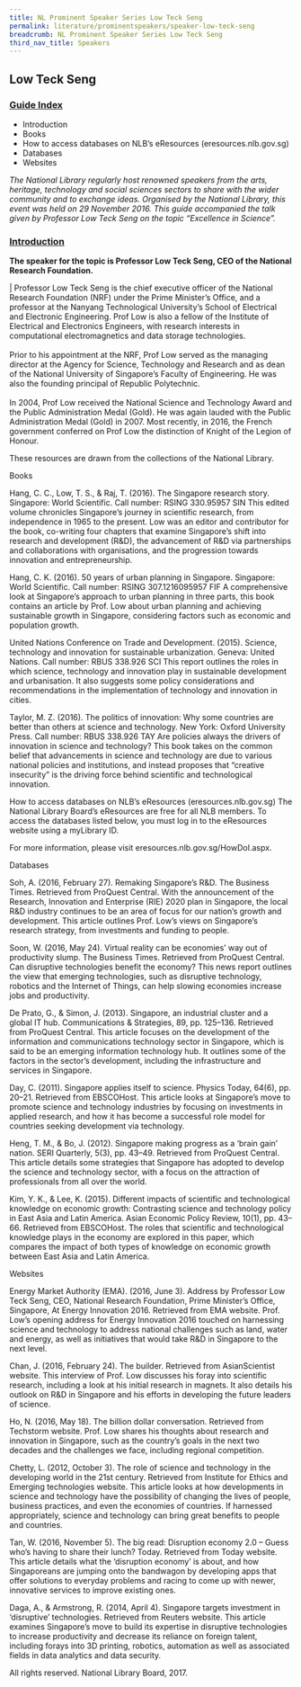 ```yaml
---
title: NL Prominent Speaker Series Low Teck Seng
permalink: literature/prominentspeakers/speaker-low-teck-seng
breadcrumb: NL Prominent Speaker Series Low Teck Seng
third_nav_title: Speakers
---
```


## **Low Teck Seng**

<h3><u>Guide Index</u></h3>

* Introduction
* Books
* How to access databases on NLB’s eResources (eresources.nlb.gov.sg)
* Databases
* Websites

_The National Library regularly host renowned speakers from the arts, heritage, technology and social sciences sectors to share with the wider community and to exchange ideas. Organised by the National Library, this event was held on 29 November 2016. This guide accompanied the talk given by Professor Low Teck Seng on the topic “Excellence in Science”._

<h3><u>Introduction</u></h3>
 

**The speaker for the topic is Professor Low Teck Seng, CEO of the National Research Foundation.**

| Professor Low Teck Seng is the chief executive officer of the National Research Foundation (NRF) under the Prime Minister’s Office, and a professor at the Nanyang Technological University’s School of Electrical and Electronic Engineering. Prof Low is also a fellow of the Institute of Electrical and Electronics Engineers, with research interests in computational electromagnetics and data storage technologies. <br><br> Prior to his appointment at the NRF, Prof Low served as the managing director at the Agency for Science, Technology and Research and as dean of the National University of Singapore’s Faculty of Engineering. He was also the founding principal of Republic Polytechnic. <br><br> In 2004, Prof Low received the National Science and Technology Award and the Public Administration Medal (Gold). He was again lauded with the Public Administration Medal (Gold) in 2007. Most recently, in 2016, the French government conferred on Prof Low the distinction of Knight of the Legion of Honour.

 

These resources are drawn from the collections of the National Library.

 

Books
 

Hang, C. C., Low, T. S., & Raj, T. (2016). The Singapore research story. Singapore: World Scientific.
Call number: RSING 330.95957 SIN
This edited volume chronicles Singapore’s journey in scientific research, from independence in 1965 to the present. Low was an editor and contributor for the book, co-writing four chapters that examine Singapore’s shift into research and development (R&D), the advancement of R&D via partnerships and collaborations with organisations, and the progression towards innovation and entrepreneurship.
 

Hang, C. K. (2016). 50 years of urban planning in Singapore. Singapore: World Scientific.
Call number: RSING 307.1216095957 FIF
A comprehensive look at Singapore’s approach to urban planning in three parts, this book contains an article by Prof. Low about urban planning and achieving sustainable growth in Singapore, considering factors such as economic and population growth.
 

United Nations Conference on Trade and Development. (2015). Science, technology and innovation for sustainable urbanization. Geneva: United Nations.
Call number: RBUS 338.926 SCI
This report outlines the roles in which science, technology and innovation play in sustainable development and urbanisation. It also suggests some policy considerations and recommendations in the implementation of technology and innovation in cities.
 

Taylor, M. Z. (2016). The politics of innovation: Why some countries are better than others at science and technology. New York: Oxford University Press.
Call number: RBUS 338.926 TAY
Are policies always the drivers of innovation in science and technology? This book takes on the common belief that advancements in science and technology are due to various national policies and institutions, and instead proposes that “creative insecurity” is the driving force behind scientific and technological innovation.
 

How to access databases on NLB’s eResources (eresources.nlb.gov.sg)
The National Library Board’s eResources are free for all NLB members. To access the databases listed below, you must log in to the eResources website using a myLibrary ID.

For more information, please visit eresources.nlb.gov.sg/HowDoI.aspx.

 

Databases
 

Soh, A. (2016, February 27). Remaking Singapore’s R&D. The Business Times. Retrieved from ProQuest Central.
With the announcement of the Research, Innovation and Enterprise (RIE) 2020 plan in Singapore, the local R&D industry continues to be an area of focus for our nation’s growth and development. This article outlines Prof. Low’s views on Singapore’s research strategy, from investments and funding to people.
 

Soon, W. (2016, May 24). Virtual reality can be economies’ way out of productivity slump. The Business Times. Retrieved from ProQuest Central.
Can disruptive technologies benefit the economy? This news report outlines the view that emerging technologies, such as disruptive technology, robotics and the Internet of Things, can help slowing economies increase jobs and productivity.
 

De Prato, G., & Simon, J. (2013). Singapore, an industrial cluster and a global IT hub. Communications & Strategies, 89, pp. 125–136. Retrieved from ProQuest Central.
This article focuses on the development of the information and communications technology sector in Singapore, which is said to be an emerging information technology hub. It outlines some of the factors in the sector’s development, including the infrastructure and services in Singapore.
 

Day, C. (2011). Singapore applies itself to science. Physics Today, 64(6), pp. 20–21. Retrieved from EBSCOHost.
This article looks at Singapore’s move to promote science and technology industries by focusing on investments in applied research, and how it has become a successful role model for countries seeking development via technology.
 

Heng, T. M., & Bo, J. (2012). Singapore making progress as a ‘brain gain’ nation. SERI Quarterly, 5(3), pp. 43–49. Retrieved from ProQuest Central.
This article details some strategies that Singapore has adopted to develop the science and technology sector, with a focus on the attraction of professionals from all over the world.
 

Kim, Y. K., & Lee, K. (2015). Different impacts of scientific and technological knowledge on economic growth: Contrasting science and technology policy in East Asia and Latin America. Asian Economic Policy Review, 10(1), pp. 43–66. Retrieved from EBSCOHost.
The roles that scientific and technological knowledge plays in the economy are explored in this paper, which compares the impact of both types of knowledge on economic growth between East Asia and Latin America.
 

Websites
 

Energy Market Authority (EMA). (2016, June 3). Address by Professor Low Teck Seng, CEO, National Research Foundation, Prime Minister’s Office, Singapore, At Energy Innovation 2016. Retrieved from EMA website.
Prof. Low’s opening address for Energy Innovation 2016 touched on harnessing science and technology to address national challenges such as land, water and energy, as well as initiatives that would take R&D in Singapore to the next level.
 

Chan, J. (2016, February 24). The builder. Retrieved from AsianScientist website.
This interview of Prof. Low discusses his foray into scientific research, including a look at his initial research in magnets. It also details his outlook on R&D in Singapore and his efforts in developing the future leaders of science.
 

Ho, N. (2016, May 18). The billion dollar conversation. Retrieved from Techstorm website.
Prof. Low shares his thoughts about research and innovation in Singapore, such as the country’s goals in the next two decades and the challenges we face, including regional competition.
 

Chetty, L. (2012, October 3). The role of science and technology in the developing world in the 21st century. Retrieved from Institute for Ethics and Emerging technologies website.
This article looks at how developments in science and technology have the possibility of changing the lives of people, business practices, and even the economies of countries. If harnessed appropriately, science and technology can bring great benefits to people and countries.
 

Tan, W. (2016, November 5). The big read: Disruption economy 2.0 – Guess who’s having to share their lunch? Today. Retrieved from Today website.
This article details what the ‘disruption economy’ is about, and how Singaporeans are jumping onto the bandwagon by developing apps that offer solutions to everyday problems and racing to come up with newer, innovative services to improve existing ones.
 

Daga, A., & Armstrong, R. (2014, April 4). Singapore targets investment in ‘disruptive’ technologies. Retrieved from Reuters website.
This article examines Singapore’s move to build its expertise in disruptive technologies to increase productivity and decrease its reliance on foreign talent, including forays into 3D printing, robotics, automation as well as associated fields in data analytics and data security.
 

All rights reserved. National Library Board, 2017.